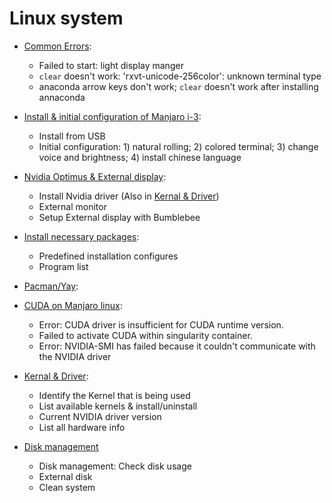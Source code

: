 # Linux system

- [Common Errors](https://github.com/BumbleBee0819/Development-blogs-on-manjaro-i-3/issues/7):
    - Failed to start: light display manger
    - `clear` doesn't work: 'rxvt-unicode-256color': unknown terminal type
    - anaconda arrow keys don't work; `clear` doesn't work after installing annaconda
    
- [Install & initial configuration of Manjaro i-3](https://github.com/BumbleBee0819/Development-blogs-on-manjaro-i-3/issues/5):
    - Install from USB
    - Initial configuration: 1) natural rolling; 2) colored terminal; 3) change voice and brightness; 4) install chinese language
    
- [Nvidia Optimus & External display](https://github.com/BumbleBee0819/blogs/issues/3):
    - Install Nvidia driver (Also in [Kernal & Driver](https://github.com/BumbleBee0819/Development-blogs-on-manjaro-i-3/issues/4))
    - External monitor
    - Setup External display with Bumblebee
    
- [Install necessary packages](https://github.com/BumbleBee0819/Development-blogs-on-manjaro-i-3/issues/6):
    - Predefined installation configures
    - Program list
    
- [Pacman/Yay](https://github.com/BumbleBee0819/blogs/issues/2):

- [CUDA on Manjaro linux](https://github.com/BumbleBee0819/blogs/issues/1):
    - Error: CUDA driver is insufficient for CUDA runtime version.
    - Failed to activate CUDA within singularity container.
    - Error: NVIDIA-SMI has failed because it couldn't communicate with the NVIDIA driver
    
- [Kernal & Driver](https://github.com/BumbleBee0819/blogs/issues/4):
    - Identify the Kernel that is being used
    - List available kernels & install/uninstall
    - Current NVIDIA driver version
    - List all hardware info
    
- [Disk management](https://github.com/BumbleBee0819/Development-blogs-on-manjaro-i-3/issues/9)
    - Disk management: Check disk usage
    - External disk
    - Clean system
